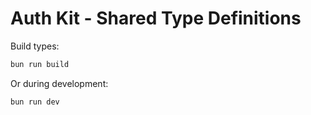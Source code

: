 # Auth Kit - Shared Type Definitions
Build types:
```sh
bun run build
```

Or during development:
```sh
bun run dev
```